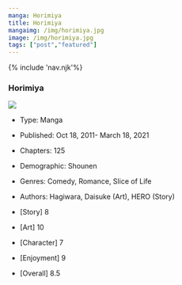 ```yaml
--- 
manga: Horimiya
title: Horimiya
mangaimg: /img/horimiya.jpg 
image: /img/horimiya.jpg 
tags: ["post","featured"]
---
```

<link rel="stylesheet" href="/style/style.css">
{% include 'nav.njk'%}
<h3 class="blog-title">Horimiya</h3>
<img src="/img/Horimiya.jpg" class="blog-image">

- Type: Manga
- Published: Oct 18, 2011- March 18, 2021
- Chapters: 125
- Demographic: Shounen
- Genres: Comedy, Romance, Slice of Life
- Authors: Hagiwara, Daisuke (Art), HERO (Story)

- [Story] 8 
- [Art] 10
- [Character] 7
- [Enjoyment] 9
- [Overall] 8.5


